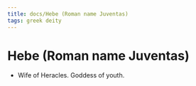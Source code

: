 ```yaml
---
title: docs/Hebe (Roman name Juventas)
tags: greek deity
---
```


# Hebe (Roman name Juventas) 
- Wife of Heracles. Goddess of youth.
